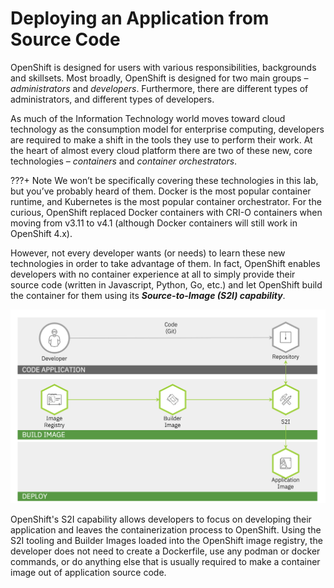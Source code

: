 # Deploying an Application from Source Code

OpenShift is designed for users with various responsibilities, backgrounds and skillsets. Most broadly, OpenShift is designed for two main groups – *administrators* and *developers*. Furthermore, there are different types of administrators, and different types of developers.

As much of the Information Technology world moves toward cloud technology as the consumption model for enterprise computing, developers are required to make a shift in the tools they use to perform their work. At the heart of almost every cloud platform there are two of these new, core technologies – *containers* and *container orchestrators*.

???+ Note
    We won’t be specifically covering these technologies in this lab, but you’ve probably heard of them. Docker is the most popular container runtime, and Kubernetes is the most popular container orchestrator. For the curious, OpenShift replaced Docker containers with CRI-O containers when moving from v3.11 to v4.1 (although Docker containers will still work in OpenShift 4.x).

However, not every developer wants (or needs) to learn these new technologies in order to take advantage of them. In fact, OpenShift enables developers with no container experience at all to simply provide their source code (written in Javascript, Python, Go, etc.) and let OpenShift build the container for them using its ***Source-to-Image (S2I) capability***.

![s2i-diagram](../images/s2i-diagram.png)

OpenShift's S2I capability allows developers to focus on developing their application and leaves the containerization process to OpenShift. Using the S2I tooling and Builder Images loaded into the OpenShift image registry, the developer does not need to create a Dockerfile, use any podman or docker commands, or do anything else that is usually required to make a container image out of application source code.
